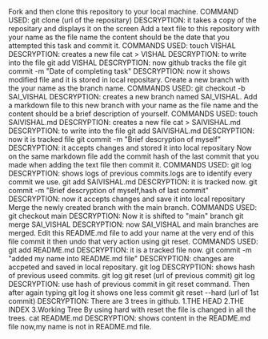 Fork and then clone this repository to your local machine.
     COMMAND USED:
     git clone (url of the repositary)
     DESCRYPTION:
     it takes a copy of the repositary and displays it on the screen
Add a text file to this repository with your name as the file name the content should be the date that you attempted this task and commit it.
    COMMANDS USED:
    touch VISHAL
    DESCRYPTION:
    creates a new file
    cat > VISHAL
    DESCRYPTION:
    to write into the file
    git add VISHAL
    DESCRYPTION:
    now github tracks the file
    git commit -m "Date of completing task"
    DESCRYPTION:
    now it shows modified file and it is stored in local repositary.
Create a new branch with the your name as the branch name.
    COMMANDS USED:
    git checkout -b SAI_VISHAL
    DESCRYPTION:
    creates a new branch named SAI_VISHAL.
Add a markdown file to this new branch with your name as the file name and the content should be a brief description of yourself.
    COMMANDS USED:
    touch SAIVISHAL.md
    DESCRYPTION:
    creates a new file
    cat > SAIVISHAL.md
    DESCRYPTION:
    to write into the file
    git add SAIVISHAL.md
    DESCRYPTION:
    now it is tracked file
    git commit -m "Brief descryption of myself"
    DESCRYPTION:
    it accepts changes and stored it into local repositary
Now on the same markdown file add the commit hash of the last commit that you made when adding the text file then commit it.
    COMMANDS USED:
    git log
    DESCRYPTION:
    shows logs of previous commits.logs are to identify every commit we use.
    git add SAIVISHAL.md
    DESCRYPTION:
    it is tracked now.
    git commit -m "Brief descryption of myself,hash of last commit"
    DESCRYPTION:
    now it accepts changes and save it into local repositary
Merge the newly created branch with the main branch.
    COMMANDS USED:
    git checkout main
    DESCRYPTION:
    Now it is shifted to "main" branch
    git merge SAI_VISHAL
    DESCRYPTION:
    now SAI_VISHAL and main branches are merged.
Edit this README.md file to add your name at the very end of this file commit it then undo that very action using git reset.
    COMMANDS USED:
    git add README.md
    DESCRYPTION:
    it is a tracked file now.
    git commit -m "added my name into README.md file"
    DESCRYPTION:
    changes are accpeted and saved in local repositary.
    git log
    DESCRYPTION:
    shows hash of previous useed commits.
    git log
    git reset (url of previous commit)
    git log
    DESCRYPTION:
    use hash of previous commit in git reset command.
    Then after again typing git log it shows one less commit 
    git reset --hard (url of 1st commit)
    DESCRYPTION:
    There are 3 trees in github.
    1.THE HEAD
    2.THE INDEX
    3.Working Tree
    By using
    hard with reset the file is changed in all the trees.
    cat README.md
    DESCRYPTION:
    shows content in the README.md file
    now,my name is not in README.md file.
